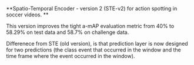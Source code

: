 **Spatio-Temporal Encoder - version 2 (STE-v2) for action spotting in soccer videos.
**

This version improves the tight a-mAP evaluation metric from 40% to 58.29% on test data and 58.7% on challenge data.

Differenece from STE (old version), is that prediction layer is now designed for two predictions (the class event that occurred in the window and the time frame where the event occurred in the window).
